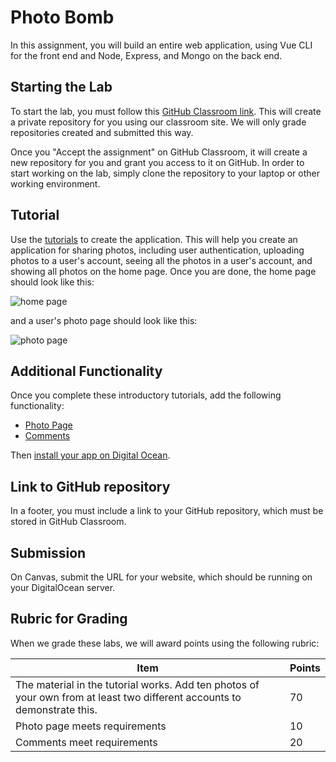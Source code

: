 # Photo Bomb

In this assignment, you will build an entire web application, using Vue CLI for
the front end and Node, Express, and Mongo on the back end.

## Starting the Lab

To start the lab, you must follow this [GitHub Classroom link](https://classroom.github.com/a/nCu_kEUS). This will create a private repository for you using our classroom site. We will only grade repositories created and submitted this way.

Once you "Accept the assignment" on GitHub Classroom, it will create a new repository for you and grant you access to it on GitHub. In order to start working on the lab, simply clone the repository to your laptop or other working environment.

## Tutorial

Use the [tutorials](/tutorials/README.md) to create the application. This will help you create an application for sharing photos, including user authentication,
uploading photos to a user's account, seeing all the photos in a user's account,
and showing all photos on the home page. Once you are done, the home page should
look like this:

![home page](/screenshots/home.png)

and a user's photo page should look like this:

![photo page](/screenshots/uploaded-photos.png)

## Additional Functionality

Once you complete these introductory tutorials, add the following functionality:

- [Photo Page](/tutorials/part7.md)
- [Comments](/tutorials/part8.md)

Then [install your app on Digital Ocean](/tutorials/part9.md).

## Link to GitHub repository

In a footer, you must include a link to your GitHub repository, which must be stored in GitHub Classroom.

## Submission

On Canvas, submit the URL for your website, which should be running on your DigitalOcean server.

## Rubric for Grading

When we grade these labs, we will award points using the following
rubric:

| Item                                                                                         | Points |
| -------------------------------------------------------------------------------------------- | ------ |
| The material in the tutorial works. Add ten photos of your own from at least two different accounts to demonstrate this. | 70     |
| Photo page meets requirements                                                                | 10     |
| Comments meet requirements                                                                   | 20     |
